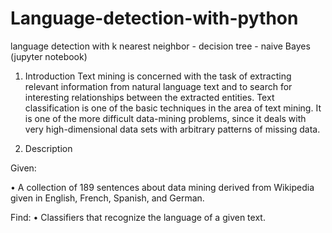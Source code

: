 # Language-detection-with-python
language detection with k nearest neighbor - decision tree - naive Bayes (jupyter notebook) 

1.	Introduction 
Text mining is concerned with the task of extracting relevant information from natural language text and to search for interesting relationships between the extracted entities. Text classification is one of the basic techniques in the area of text mining. It is one of the more difficult data-mining problems, since it deals with very high-dimensional data sets with arbitrary patterns of missing data. 


2.  Description

Given:

•	A collection of 189 sentences about data mining derived from Wikipedia given in English, French, Spanish, and German.

Find:
•	Classifiers that recognize the language of a given text.

